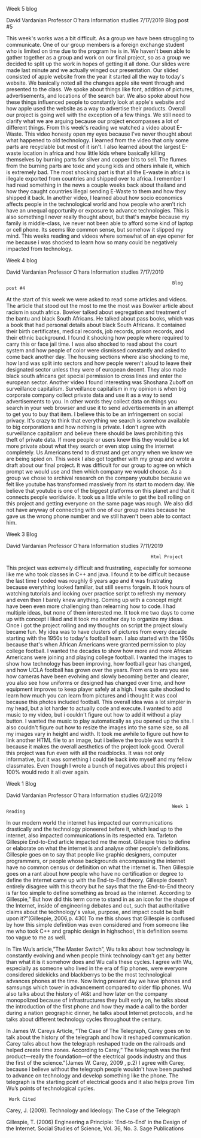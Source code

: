 Week 5 blog

David Vardanian
Professor O’hara
Information studies 
7/17/2019
                                                            Blog post #5

This week's works was a bit difficult. As a group we have been struggling to communicate. One of our group members is a foreign exchange student who is limited on time due to the program he is in. We haven't been able to gather together as a group and work on our final project, so as a group we decided to split up the work in hopes of getting it all done. Our slides were made last minute and we actually winged our presentation. Our slided consisted of apple website from the year it started all the way to today's website. We basically noted all the changes apple site went through and presented to the class. We spoke about things like font, addition of pictures, advertisements, and locations of the search bar. We also spoke about how these things influenced people to constantly look at apple's website and how apple used the website as a way to advertise their products. Overall our project is going well with the exception of a few things. We still need to clarify what we are arguing because our project encompasses a lot of different things. From this week's reading we watched a video about E-Waste. This video honesty open my eyes because I've never thought about what happened to old technology. I learned from the video that only some parts are recyclable but most of it isn't. I also learned about the largest E-waste location in africa and how little kids where basically killing themselves by burning parts for silver and copper bits to sell. The flumes from the burning parts are toxic and young kids and others inhale it, which is extremely bad. The most shocking part is that all the E-waste in africa is illegale exported from countries and shipped over to africa. I remember I had read something in the news a couple weeks back about thailand and how they caught countries illegal sending E-Waste to them and how they shipped it back. In another video, I learned about how socio economics affects people in the technological world and how people who aren’t rich have an unequal opportunity or exposure to advance technologies. This is also something I never really thought about, but that's maybe because my family is middle-class, ive never not been able to afford some kind of laptop or cell phone. Its seems like common sense, but somehow it slipped my mind. This weeks reading and videos where somewhat of an eye opener for me because i was shocked to learn how so many could be negatively impacted from technology.  




Week 4 blog 

David Vardanian
Professor O’hara
Information studies 
7/17/2019


                                                                  Blog post #4

At the start of this week we were asked to read some articles and videos. The article that stood out the most to me the most was Bowker article about racism in south africa. Bowker talked about segregation and treatment of the bantu and black South Africans. He talked about pass books, which was a book that had personal details about black South Africans. It contained their birth certificates, medical records, job records, prison records, and their ethnic background. I found it shocking how people where required to carry this or face jail time. I was also shocked to read about the court system and how people of color were dismissed constantly and asked to come back another day. The housing sections where also shocking to me, how land was split into sectors and how people weren't aloud to leave their designated sector unless they were of european decent. They also made black south africans get special permission to cross lines and enter the european sector. Another video I found interesting was Shoshana Zuboff on surveillance capitalism. Surveillance capitalism in my opinion is when big corporate company collect private data and use it as a way to send advertisements to you. In other words they collect data on things you search in your web browser and use it to send advertisements in an attempt to get you to buy that item. I believe this to be an infringement on social privacy. It's crazy to think that everything we search is somehow available to big corporations and how nothing is private. I don't agree with surveillance capitalism and believe there should be laws prohibiting this theft of private data.  If more people or users knew this they would be a lot more private about what they search or even stop using the internet completely. Us Americans tend to distrust and get angry when we know we are being spied on. This week I also got together with my group and wrote a draft about our final project. It was difficult for our group to agree on which prompt we would use and then which company we would choose. As a group we chose to archival research on the company youtube because we felt like youtube has transformed massively from its start to modern day. We believe that youtube is one of the biggest platforms on this planet and that it connects people worldwide. It took us a little while to get the ball rolling on this project and getting everyone on the same page was rough. We also did not have anyway of connecting with one of our group mates because he gave us the wrong phone number and we still haven't been able to contact him. 


Week 3 Blog

David Vardanian
Professor O’hara
Information studies 
7/11/2019

                                                          Html Project

This project was extremely difficult and frustrating, especially for someone like me who took classes in C++ and java. I found it to be difficult because the last time I coded was roughly 6 years ago and it was frustrating because everything looked familiar, but still seems forgein. It took hours of watching tutorials and looking over practice script to refresh my memory and even then I barely knew anything. Coming up with a concept might have been even more challenging than relearning how to code. I had multiple ideas, but none of them interested me. It took me two days to come up with concept i liked and it took me another day to organize my ideas. Once i got the project rolling and my thoughts on script the project slowly became fun. My idea was to have clusters of pictures from every decade starting with the 1950s to today's football team. I also started with the 1950s because that's when African Americans were granted permission to play college football. I wanted the decades to show how more and more African Americans were joining and playing college football. I wanted the images to show how technology has been improving, how football gear has changed, and how UCLA football has grown over the years. From era to era you see how cameras have been evolving and slowly becoming better and clearer, you also see how uniforms or designed has changed over time, and how equipment improves to keep player safely at a high. I was quite shocked to learn how much you can learn from pictures and i thought it was cool because this photos included football. This overall idea was a lot simpler in my head, but a lot harder to actually code and execute. I wanted to add music to my video, but i couldn't figure out how to add it without a play button. I wanted the music to play automatically as you opened up the site. I also couldn't figure out how to resize the images into the same size, so all my images vary in height and width. It took me awhile to figure out how to link another HTML file to an image, but i believe the trouble was worth it because it makes the overall aesthetics of the project look good. Overall this project was fun even with all the roadblocks. It was not only informative, but it was something I could tie back into myself and my fellow classmates. Even though I wrote a bunch of negatives about this project i 100% would redo it all over again. 






Week 1 Blog


David Vardanian
Professor O’hara
Information studies 
6/2/2019
  
                                                                  Week 1 Reading
  
  In our modern world the internet has impacted our communications drastically and the technology pioneered before it, which lead up to the internet, also impacted communications in its respected era. Tarleton Gillespie End-to-End article impacted me the most. Gillespie tries to define or elaborate on what the internet is and analyse other people's definitions. Gillespie goes on to say that people like graphic designers, computer programmers, or people whose backgrounds encompassing the internet have no common census or definition on what the internet is. Then Gillespie goes on a rant about how people who have no certification or degree to define the internet came up with the End-to-End theory. Gillespie doesn’t entirely disagree with this theory but he says that the the End-to-End theory is far too simple to define something as broad as the internet. According to Gillespie,” But how did this term come to stand in as an icon for the shape of the Internet, inside of engineering debates and out, such that authoritative claims about the technology's value, purpose, and impact could be built upon it?”(Gillespie, 2006,p. 430) To me this shows that Gillespie is confused by how this simple definition was even considered and from someone like me who took C++ and graphic design in highschool, this definition seems too vague to me as well.
  
 In Tim Wu’s article,”The Master Switch”, Wu talks about how technology is constantly evolving and when people think technology can't get any better than what it is it somehow does and Wu calls these cycles. I agree with Wu, especially as someone who lived in the era of flip phones, were everyone considered sidekicks and blackberrys to be the most technological advances phones at the time. Now living present day we have iphones and samsungs which tower in advancement compared to older flip phones.  Wu also talks about the history of At&t and how later on the company monopolized because of infrastructures they built early on, he talks about the introduction of the first phone and how they made a call to the border during a nation geographic dinner, he talks about Internet protocols, and he talks about different technology cycles throughout the century. 
 
 In James W. Careys Article, “The Case of The Telegraph, Carey goes on to talk about the history of the telegraph and how it reshaped communication. Carey talks about how the telegraph reshaped trade on the railroads and helped create time zones. According to Carey,” The telegraph was the first product—really the foundation—of the electrical goods industry and thus the first of the science.”(James W. Carey, 2009 , p.2) I agree with Carey, because i believe without the telegraph people wouldn't have been pushed to advance on technology and develop something like the phone. The telegraph is the starting point of electrical goods and it also helps prove Tim Wu’s points of technological cycles.  

     Work Cited
                                                              
Carey, J. (2009). Technology and Ideology: The Case of the Telegraph

Gillespie, T. (2006) Engineering a Principle: 'End-to-End' in the Design of the Internet. Social Studies of Science, Vol. 36, No. 3. Sage Publications
